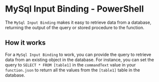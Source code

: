 # MySql Input Binding - PowerShell

The `MySql Input Binding` makes it easy to retrieve data from a database, returning the output of the query or stored procedure to the function.

## How it works

For a `MySql Input Binding` to work, you can provide the query to retrieve data from an existing object in the database. For instance, you can set the query to `SELECT * FROM [table1]` in the `commandText` value in your `function.json` to return all the values from the `[table1]` table in the database.
